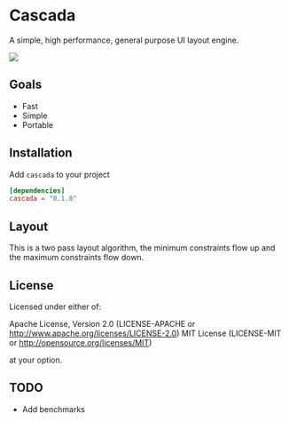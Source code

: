 # Cascada

A simple, high performance, general purpose UI layout engine.
<div>
    <a href="https://codecov.io/gh/snubwoody/cascada" > 
     <img src="https://codecov.io/gh/snubwoody/cascada/graph/badge.svg?token=PLYL0VUB5Y"/> 
    </a>
</div>

## Goals

- Fast
- Simple
- Portable

## Installation
Add `cascada` to your project

```toml
[dependencies]
cascada = "0.1.0"
```

## Layout
This is a two pass layout algorithm, the minimum constraints flow up and the maximum constraints
flow down.

## License

Licensed under either of:

Apache License, Version 2.0 (LICENSE-APACHE or http://www.apache.org/licenses/LICENSE-2.0)
MIT License (LICENSE-MIT or http://opensource.org/licenses/MIT)

at your option.

## TODO

- Add benchmarks